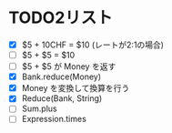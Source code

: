 # TODO2リスト

- [x] $5 + 10CHF = $10 (レートが2:1の場合)
- [ ] $5 + $5 = $10
- [ ] $5 + $5 が Money を返す
- [x] Bank.reduce(Money)
- [x] Money を変換して換算を行う
- [x] Reduce(Bank, String)
- [ ] Sum.plus
- [ ] Expression.times
